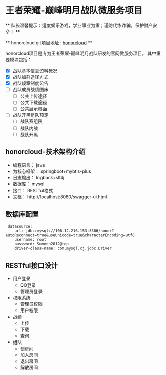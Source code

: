 # 王者荣耀-巅峰明月战队微服务项目

** 队长温馨提示：适度娱乐游戏，学业事业为重；谨防代练诈骗，保护财产安全！ **

** honorcloud.git项目地址 :  [honorcloud](https://github.com/sumoonyoko/honorcloud "honorcloud") **

honorcloud项目是专为王者荣耀-巅峰明月战队研发的官网微服务项目。
其中重要模块包括：
- [x] 战队基本信息资料概况
- [x] 战队加群途径方式
- [x] 战队规章制度公告
- [ ] 战队成员战绩图床
    - [ ] 公共上传途径
    - [ ] 公共下载途径
    - [ ] 公共展示界面
- [ ] 战队开黑组队预定
    - [ ] 战队赛组队
    - [ ] 战队内战
    - [ ] 战队开黑

## honorcloud-技术架构介绍

- 编程语言：    java
- 为核心框架：  springboot+mybtis-plus
- 日志输出：    logback+slf4j
- 数据库：      mysql
- 接口：       RESTful格式
- 文档：      http://localhost:8080/swagger-ui.html

## 数据库配置
```
 datasource:
    url: jdbc:mysql://106.12.216.153:3306/honor?autoReconnect=true&useUnicode=true&characterEncoding=utf8
    username: root
    password: Sumoon2812@top
    driver-class-name: com.mysql.cj.jdbc.Driver
```
##  RESTful接口设计
+ 用户登录
    + QQ登录
	+ 管理员登录
+ 权限系统
    + 管理员权限
    + 用户权限
+ 战绩
    * 上传
    * 下载
    * 查询
+ 组队
    * 创房间
    * 加入房间
    * 退出房间
	* 解散房间
